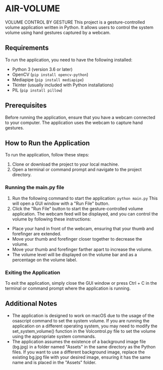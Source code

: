 # AIR-VOLUME
VOLUME CONTROL BY GESTURE
This project is a gesture-controlled volume application written in Python. It allows users to control the system volume using hand gestures captured by a webcam.

## Requirements

To run the application, you need to have the following installed:

- Python 3 (version 3.6 or later)
- OpenCV (`pip install opencv-python`)
- Mediapipe (`pip install mediapipe`)
- Tkinter (usually included with Python installations)
- PIL (`pip install pillow`)

## Prerequisites

Before running the application, ensure that you have a webcam connected to your computer. The application uses the webcam to capture hand gestures.

## How to Run the Application

To run the application, follow these steps:

1. Clone or download the project to your local machine.
2. Open a terminal or command prompt and navigate to the project directory.

### Running the main.py file

1. Run the following command to start the application:
   `python main.py`
   This will open a GUI window with a "Run File" button.
2. Click the "Run File" button to start the gesture-controlled volume application. The webcam feed will be displayed, and you can control the volume by following these instructions:

- Place your hand in front of the webcam, ensuring that your thumb and forefinger are extended.
- Move your thumb and forefinger closer together to decrease the volume.
- Move your thumb and forefinger farther apart to increase the volume.
- The volume level will be displayed on the volume bar and as a percentage on the volume label.

### Exiting the Application

To exit the application, simply close the GUI window or press Ctrl + C in the terminal or command prompt where the application is running.

## Additional Notes

- The application is designed to work on macOS due to the usage of the osascript command to set the system volume. If you are running the application on a different operating system, you may need to modify the set_system_volume() function in the Volcontrol.py file to set the volume using the appropriate system commands.
- The application assumes the existence of a background image file (bg.jpg) in a folder named "Assets" in the same directory as the Python files. If you want to use a different background image, replace the existing bg.jpg file with your desired image, ensuring it has the same name and is placed in the "Assets" folder.
